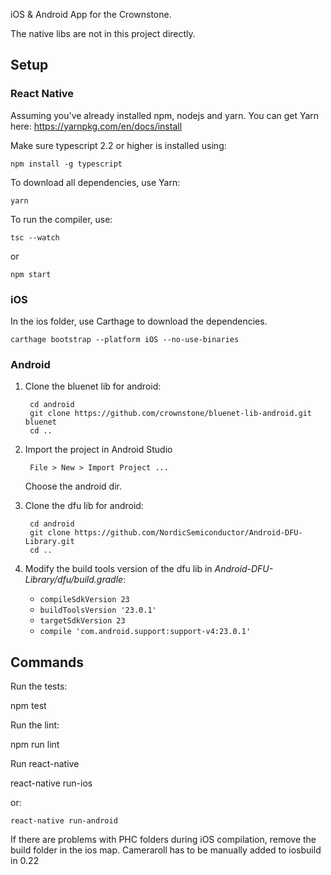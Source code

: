 iOS & Android App for the Crownstone.

The native libs are not in this project directly.

## Setup

### React Native

Assuming you've already installed npm, nodejs and yarn. You can get Yarn here: https://yarnpkg.com/en/docs/install

Make sure typescript 2.2 or higher is installed using:

```
npm install -g typescript
```

To download all dependencies, use Yarn:

```
yarn
```

To run the compiler, use:

```
tsc --watch
```

or

```
npm start
```


### iOS

In the ios folder, use Carthage to download the dependencies.

```
carthage bootstrap --platform iOS --no-use-binaries
```

### Android

1. Clone the bluenet lib for android:

        cd android
        git clone https://github.com/crownstone/bluenet-lib-android.git bluenet
        cd ..

2. Import the project in Android Studio

        File > New > Import Project ...

    Choose the android dir.

3. Clone the dfu lib for android:

        cd android
        git clone https://github.com/NordicSemiconductor/Android-DFU-Library.git
        cd ..

4. Modify the build tools version of the dfu lib in _Android-DFU-Library/dfu/build.gradle_:
    - `compileSdkVersion 23`
    - `buildToolsVersion '23.0.1'`
    - `targetSdkVersion 23`
    - `compile 'com.android.support:support-v4:23.0.1'`

## Commands

Run the tests:

npm test

Run the lint:

npm run lint

Run react-native

react-native run-ios

or:
```
react-native run-android
```

If there are problems with PHC folders during iOS compilation, remove the build folder in the ios map.
Cameraroll has to be manually added to iosbuild in 0.22
